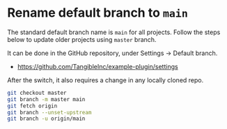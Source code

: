 # Rename default branch to `main`

The standard default branch name is `main` for all projects. Follow the steps below to update older projects using `master` branch.

It can be done in the GitHub repository, under Settings -> Default branch.

- https://github.com/TangibleInc/example-plugin/settings

After the switch, it also requires a change in any locally cloned repo. 

```sh
git checkout master
git branch -m master main
git fetch origin
git branch --unset-upstream
git branch -u origin/main
```
